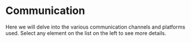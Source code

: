 # Communication

Here we will delve into the various communication channels and platforms used. Select any element on the list on the left to see more details.